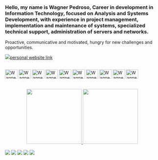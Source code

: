 ### Hello, my name is Wagner Pedroso, Career in development in Information Technology, focused on Analysis and Systems Development, with experience in project management, implementation and maintenance of systems, specialized technical support, administration of servers and networks.

Proactive, communicative and motivated, hungry for new challenges and opportunities.

<a href="https://wagnerpedroso.github.io/index.html" target="_blank"><img src="https://img.shields.io/badge/GitHub-100000?style=for-the-badge&logo=github&logoColor=white">personal website link</a>    

<div style="display: inline_block"><br>
  <img align="center" alt="Wagner-Java" height="30" width="40" src="https://cdn.jsdelivr.net/gh/devicons/devicon/icons/java/java-original-wordmark.svg">
  <img align="center" alt="Wagner-html5" height="30" width="40" src="https://cdn.jsdelivr.net/gh/devicons/devicon/icons/html5/html5-original-wordmark.svg">
   <img align="center" alt="Wagner-css" height="30" width="40" src="https://cdn.jsdelivr.net/gh/devicons/devicon/icons/css3/css3-original-wordmark.svg">
   <img align="center" alt="Wagner-Javasc" height="30" width="40" src="https://cdn.jsdelivr.net/gh/devicons/devicon/icons/javascript/javascript-original.svg">
   <img align="center" alt="Wagner-angular" height="30" width="40" src="https://cdn.jsdelivr.net/gh/devicons/devicon/icons/angularjs/angularjs-plain.svg">
  <img align="center" alt="Wagner-Boot" height="30" width="40" src="https://cdn.jsdelivr.net/gh/devicons/devicon/icons/spring/spring-original-wordmark.svg">
  <img align="center" alt="Wagner-PGadmin" height="30" width="40" src="https://cdn.jsdelivr.net/gh/devicons/devicon/icons/postgresql/postgresql-original-wordmark.svg">
  <img align="center" alt="Wagner-Intldj" height="30" width="40" src="https://cdn.jsdelivr.net/gh/devicons/devicon/icons/intellij/intellij-plain.svg">
  <img align="center" alt="Wagner-VSCODE" height="30" width="40" src="https://cdn.jsdelivr.net/gh/devicons/devicon/icons/vscode/vscode-original-wordmark.svg">
   <img align="center" alt="Wagner-VSCODE" height="30" width="40" src="https://encrypted-tbn0.gstatic.com/images?q=tbn:ANd9GcT64Gcpl384zH0O0d487nQbkqIVbxLcNQdgoudYRZ8d3yKTe9BuS6T5qFooWmQoOFRg2Yw&usqp=CAU"> 
  
 </div>
 
<!--
**wagnerpedroso/wagnerpedroso** is a ✨ _special_ ✨ repository because its `README.md` (this file) appears on your GitHub profile.

Here are some ideas to get you started:

- 🔭 I’m currently working on ...
- 🌱 I’m currently learning ...
- 👯 I’m looking to collaborate on ...
- 🤔 I’m looking for help with ...
- 💬 Ask me about ...
- 📫 How to reach me: ...
- 😄 Pronouns: ...
- ⚡ Fun fact: ...
-->

<br>
<br>

<div align="center">
  <a href="https://github.com/wagnerpedroso">
  <img height="180em" src="https://github-readme-stats.vercel.app/api?username=wagnerpedroso&show_icons=true&theme=dark&include_all_commits=true&count_private=true"/>
  <img height="180em" src="https://github-readme-stats.vercel.app/api/top-langs/?username=wagnerpedroso&layout=compact&langs_count=7&theme=dark"/>
</div>
  
  <br>
  
  <div> 
    <a href="https://www.linkedin.com/in/wagnerpedroso/" target="_blank"><img src="https://img.shields.io/badge/-LinkedIn-%230077B5?style=for-the-badge&logo=linkedin&logoColor=white" target="_blank"></a>
     <a href = "mailto:waagnersc@gmail.com"><img src="https://img.shields.io/badge/-Gmail-%23333?style=for-the-badge&logo=gmail&logoColor=white" target="_blank"></a>   
   <a href="https://www.instagram.com/wagnerp.sc/" target="_blank"><img src="https://img.shields.io/badge/Instagram-E4405F?style=for-the-badge&logo=instagram&logoColor=white" target="_blank"></a>
   <a href="https://discord.com/channels/@wagner#2171" target="_blank"><img src="https://img.shields.io/badge/Discord-7289DA?style=for-the-badge&logo=discord&logoColor=white" target="_blank"></a>   
     <a href="https://wagnerpedroso.github.io/index.html" target="_blank"><img src="https://img.shields.io/badge/GitHub-100000?style=for-the-badge&logo=github&logoColor=white"></a>        
</div>
  <br>
  <br>
